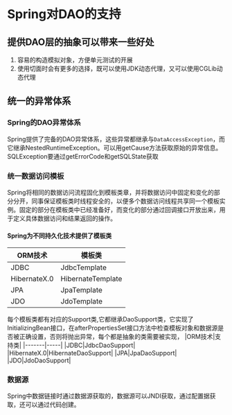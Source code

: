 # Spring对DAO的支持

## 提供DAO层的抽象可以带来一些好处

1. 容易的构造模拟对象，方便单元测试的开展
2. 使用切面时会有更多的选择，既可以使用JDK动态代理，又可以使用CGLib动态代理

## 统一的异常体系

### Spring的DAO异常体系

Spring提供了完备的DAO异常体系，这些异常都继承与`DataAccessException`，而它继承NestedRuntimeException。可以用getCause方法获取原始的异常信息。SQLException要通过getErrorCode和getSQLState获取

### 统一数据访问模板

Spring将相同的数据访问流程固化到模板类章，并将数据访问中固定和变化的部分分开，同事保证模板类时线程安全的，以便多个数据访问线程共享同一个模板实例。固定的部分在模板类中已经准备好，而变化的部分通过回调接口开放出来，用于定义具体数据访问和结果返回的操作。

#### Spring为不同持久化技术提供了模板类

|ORM技术|模板类|
|-------|-----|
|JDBC|JdbcTemplate|
|HibernateX.0|HibernateTemplate|
|JPA|JpaTemplate|
|JDO|JdoTemplate|

每个模板类都有对应的Support类,它都继承DaoSupport类，它实现了InitializingBean接口，在afterPropertiesSet接口方法中检查模板对象和数据源是否被正确设置，否则将抛出异常，每个都是抽象的类需要被实现，
|ORM技术|支持类|
|-------|-----|
|JDBC|JdbcDaoSupport|
|HibernateX.0|HibernateDaoSupport|
|JPA|JpaDaoSupport|
|JDO|JdoDaoSupport|

### 数据源

Spring中数据链接时通过数据源获取的，数据源可以JNDI获取，通过配置据获取，还可以通过代码创建。
